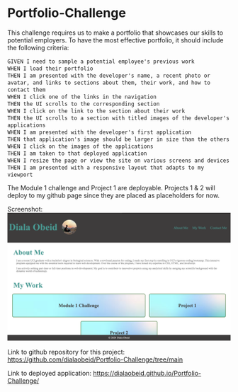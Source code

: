 # Portfolio-Challenge

This challenge requires us to make a portfolio that showcases our skills to potential employers. To have the most effective portfolio, it should include the following criteria:

```
GIVEN I need to sample a potential employee's previous work
WHEN I load their portfolio
THEN I am presented with the developer's name, a recent photo or avatar, and links to sections about them, their work, and how to contact them
WHEN I click one of the links in the navigation
THEN the UI scrolls to the corresponding section
WHEN I click on the link to the section about their work
THEN the UI scrolls to a section with titled images of the developer's applications
WHEN I am presented with the developer's first application
THEN that application's image should be larger in size than the others
WHEN I click on the images of the applications
THEN I am taken to that deployed application
WHEN I resize the page or view the site on various screens and devices
THEN I am presented with a responsive layout that adapts to my viewport
```

 The Module 1 challenge and Project 1 are deployable. Projects 1 & 2 will deploy to my github page since they are placed as placeholders for now. 

Screenshot:
![Alt Text](/images/Project-Screenshot.png)

Link to github repository for this project:
https://github.com/dialaobeid/Portfolio-Challenge/tree/main

Link to deployed application:
https://dialaobeid.github.io/Portfolio-Challenge/

